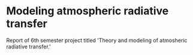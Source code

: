 # Modeling atmospheric radiative transfer

Report of 6th semester project titled 'Theory and modeling of atmosheric radiative transfer.'

